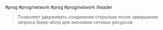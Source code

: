 #prog #prog/network  #prog #prog/network /header 

> Позволяет удерживать соединение открытым после завершения запроса (keep-alive) для экономии сетевых ресурсов

